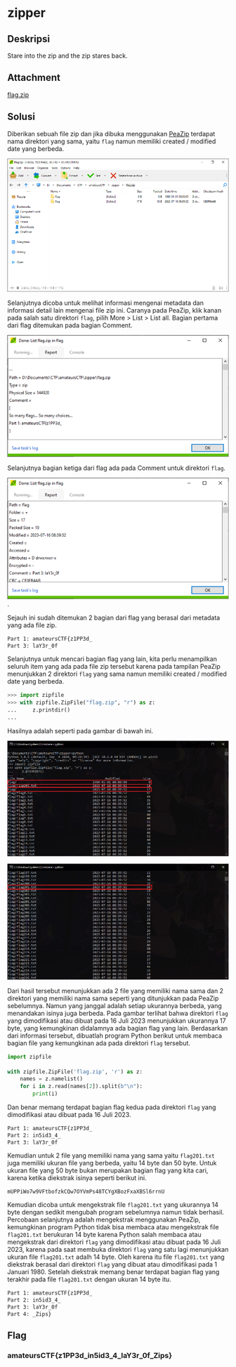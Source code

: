 # zipper

## Deskripsi
Stare into the zip and the zip stares back.

## Attachment
[flag.zip](./Challenge/flag.zip)

## Solusi
Diberikan sebuah file zip dan jika dibuka menggunakan [PeaZip](https://peazip.github.io/) terdapat nama direktori yang sama, yaitu `flag` namun memiliki created / modified date yang berbeda.

![Two same name directory but different modified date](./zipper-1.png)

Selanjutnya dicoba untuk melihat informasi mengenai metadata dan informasi detail lain mengenai file zip ini. Caranya pada PeaZip, klik kanan pada salah satu direktori `flag`, pilih More > List > List all.
Bagian pertama dari flag ditemukan pada bagian Comment.

![1st part of flag](./zipper-2.png)

Selanjutnya bagian ketiga dari flag ada pada Comment untuk direktori `flag`.

![3rd part of flag](./zipper-3.png).

Sejauh ini sudah ditemukan 2 bagian dari flag yang berasal dari metadata yang ada file zip.
```
Part 1: amateursCTF{z1PP3d_
Part 3: laY3r_0f
```

Selanjutnya untuk mencari bagian flag yang lain, kita perlu menampilkan seluruh item yang ada pada file zip tersebut karena pada tampilan PeaZip menunjukkan 2 direktori `flag` yang sama namun memiliki created / modified date yang berbeda.

```python
>>> import zipfile
>>> with zipfile.ZipFile("flag.zip", "r") as z:
...     z.printdir()
...
```

Hasilnya adalah seperti pada gambar di bawah ini.

![All items inside zip](./zipper-4.png)

![All items inside zip](./zipper-5.png)

Dari hasil tersebut menunjukkan ada 2 file yang memiliki nama sama dan 2 direktori yang memiliki nama sama seperti yang ditunjukkan pada PeaZip sebelumnya. 
Namun yang janggal adalah setiap ukurannya berbeda, yang menandakan isinya juga berbeda. Pada gambar terlihat bahwa direktori `flag` yang dimodifikasi atau dibuat pada 16 Juli 2023 menunjukkan ukurannya 17 byte, yang kemungkinan didalamnya ada bagian flag yang lain.
Berdasarkan dari informasi tersebut, dibuatlah program Python berikut untuk membaca bagian file yang kemungkinan ada pada direktori `flag` tersebut.

```python
import zipfile

with zipfile.ZipFile('flag.zip', 'r') as z:
    names = z.namelist()
    for i in z.read(names[2]).split(b"\n"):
        print(i)
```

Dan benar memang terdapat bagian flag kedua pada direktori `flag` yang dimodifikasi atau dibuat pada 16 Juli 2023.
```
Part 1: amateursCTF{z1PP3d_
Part 2: in5id3_4_
Part 3: laY3r_0f
```

Kemudian untuk 2 file yang memiliki nama yang sama yaitu `flag201.txt` juga memiliki ukuran file yang berbeda, yaitu 14 byte dan 50 byte. Untuk ukuran file yang 50 byte bukan merupakan bagian flag yang kita cari, karena ketika diekstrak isinya seperti berikut ini.
```
mUPPiWo7w9VFtbofzkCQw7OYVmPs48TCYgXBozFxaXBSl6rrnU
```
Kemudian dicoba untuk mengekstrak file `flag201.txt` yang ukurannya 14 byte dengan sedikit mengubah program sebelumnya namun tidak berhasil.
Percobaan selanjutnya adalah mengekstrak menggunakan PeaZip, kemungkinan program Python tidak bisa membaca atau mengekstrak file `flag201.txt` berukuran 14 byte karena Python salah membaca atau mengekstrak dari direktori `flag` yang dimodifikasi atau dibuat pada 16 Juli 2023, karena pada saat membuka direktori `flag` yang satu lagi menunjukkan ukuran file `flag201.txt` adalh 14 byte.
Oleh karena itu file `flag201.txt` yang diekstrak berasal dari direktori `flag` yang dibuat atau dimodifikasi pada 1 Januari 1980.
Setelah diekstrak memang benar terdapat bagian flag yang terakhir pada file `flag201.txt` dengan ukuran 14 byte itu.

```
Part 1: amateursCTF{z1PP3d_
Part 2: in5id3_4_
Part 3: laY3r_0f
Part 4: _Zips}
```

## Flag
### amateursCTF{z1PP3d_in5id3_4_laY3r_0f_Zips}